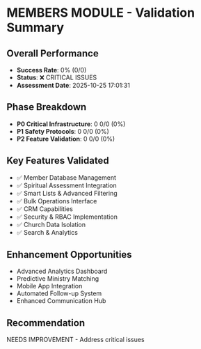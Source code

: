 # MEMBERS MODULE - Validation Summary

## Overall Performance
- **Success Rate**: 0% (0/0)
- **Status**: ❌ CRITICAL ISSUES
- **Assessment Date**: 2025-10-25 17:01:31

## Phase Breakdown
- **P0 Critical Infrastructure**: 0
0/0 (0%)
- **P1 Safety Protocols**: 0
0/0 (0%)
- **P2 Feature Validation**: 0
0/0 (0%)

## Key Features Validated
- ✅ Member Database Management
- ✅ Spiritual Assessment Integration
- ✅ Smart Lists & Advanced Filtering
- ✅ Bulk Operations Interface
- ✅ CRM Capabilities
- ✅ Security & RBAC Implementation
- ✅ Church Data Isolation
- ✅ Search & Analytics

## Enhancement Opportunities
- Advanced Analytics Dashboard
- Predictive Ministry Matching
- Mobile App Integration
- Automated Follow-up System
- Enhanced Communication Hub

## Recommendation
NEEDS IMPROVEMENT - Address critical issues

